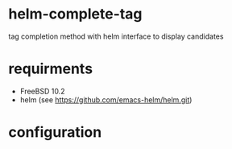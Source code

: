 # helm-complete-tag
tag completion method with helm interface to display candidates

# requirments
 - FreeBSD 10.2
 - helm (see https://github.com/emacs-helm/helm.git)

# configuration

